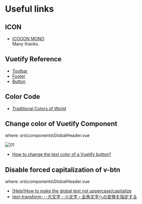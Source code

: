 # Useful links  
  
## ICON  
- [ICOOON MONO](http://icooon-mono.com/license/)  
    Many thanks.  

## Vuetify Reference  
- [Toolbar](https://vuetifyjs.com/ja/components/toolbars)  
- [Footer](https://vuetifyjs.com/ja/components/footer)  
- [Button](https://vuetifyjs.com/en/components/buttons#button)  
  
## Color Code  
- [Traditional Colors of World](https://www.colordic.org/y/)  
  
## Change color of Vuetify Component  
where: srs\components\GlobalHeader.vue  
  
![01](https://user-images.githubusercontent.com/37968814/56884225-115d0380-6aa4-11e9-936f-8224339fd86c.PNG)  
- [How to change the text color of a Vuetify button?](https://stackoverflow.com/questions/52258669/how-to-change-the-text-color-of-a-vuetify-button)  
  
## Disable forced capitalization of v-btn  
where: srs\components\GlobalHeader.vue  
  
- [[Help]How to make the global text not uppercase/capitalize](https://github.com/vuetifyjs/vuetify/issues/1443)  
- [text-transform･･･大文字・小文字・全角文字への変換を指定する](http://www.htmq.com/css/text-transform.shtml)  
